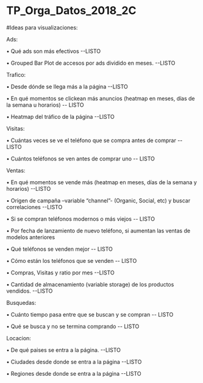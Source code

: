 # TP_Orga_Datos_2018_2C



#Ideas para visualizaciones:

Ads:

•	Qué ads son más efectivos --LISTO

•	Grouped Bar Plot de accesos por ads dividido en meses. --LISTO

Trafico:

•	Desde dónde se llega más a la página --LISTO

•	En qué momentos se clickean más anuncios (heatmap en meses, días de la semana u horarios) -- LISTO

•	Heatmap del tráfico de la página --LISTO

Visitas:

•	Cuántas veces se ve el teléfono que se compra antes de comprar -- LISTO

•	Cuántos teléfonos se ven antes de comprar uno -- LISTO

Ventas:

•	En qué momentos se vende más (heatmap en meses, días de la semana y horarios) --LISTO

•	Origen de campaña –variable “channel”- (Organic, Social, etc) y buscar correlaciones --LISTO

•	Si se compran teléfonos modernos o más viejos -- LISTO

•	Por fecha de lanzamiento de nuevo teléfono, si aumentan las ventas de modelos anteriores

•	Qué teléfonos se venden mejor -- LISTO

•	Cómo están los teléfonos que se venden -- LISTO

•	Compras, Visitas y ratio por mes --LISTO

•	Cantidad de almacenamiento (variable storage) de los productos vendidos. --LISTO

Busquedas:

•	Cuánto tiempo pasa entre que se buscan y se compran -- LISTO

•	Qué se busca y no se termina comprando -- LISTO

Locacion:

•	De qué paises se entra a la página. --LISTO

•	Ciudades desde donde se entra a la página --LISTO

•	Regiones desde donde se entra a la página --LISTO
